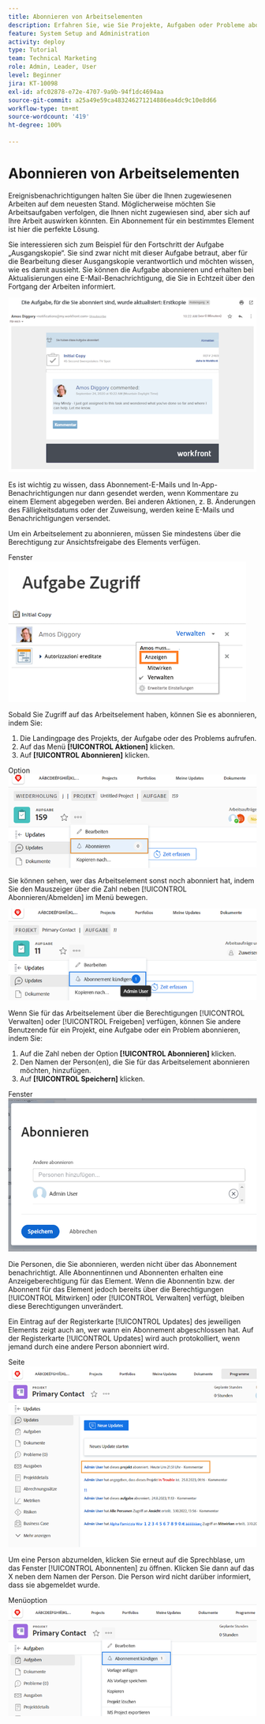 ```yaml
---
title: Abonnieren von Arbeitselementen
description: Erfahren Sie, wie Sie Projekte, Aufgaben oder Probleme abonnieren können, um Benachrichtigungen zu erhalten, wenn Kommentare zu dem Element erstellt werden.
feature: System Setup and Administration
activity: deploy
type: Tutorial
team: Technical Marketing
role: Admin, Leader, User
level: Beginner
jira: KT-10098
exl-id: afc02878-e72e-4707-9a9b-94f1dc4694aa
source-git-commit: a25a49e59ca483246271214886ea4dc9c10e8d66
workflow-type: tm+mt
source-wordcount: '419'
ht-degree: 100%

---
```


# Abonnieren von Arbeitselementen

Ereignisbenachrichtigungen halten Sie über die Ihnen zugewiesenen Arbeiten auf dem neuesten Stand. Möglicherweise möchten Sie Arbeitsaufgaben verfolgen, die Ihnen nicht zugewiesen sind, aber sich auf Ihre Arbeit auswirken könnten. Ein Abonnement für ein bestimmtes Element ist hier die perfekte Lösung.

Sie interessieren sich zum Beispiel für den Fortschritt der Aufgabe „Ausgangskopie“. Sie sind zwar nicht mit dieser Aufgabe betraut, aber für die Bearbeitung dieser Ausgangskopie verantwortlich und möchten wissen, wie es damit aussieht. Sie können die Aufgabe abonnieren und erhalten bei Aktualisierungen eine E-Mail-Benachrichtigung, die Sie in Echtzeit über den Fortgang der Arbeiten informiert.

![E-Mail aus einem Aufgabenabonnement](assets/admin-fund-user-notifications-10.png)

Es ist wichtig zu wissen, dass Abonnement-E-Mails und In-App-Benachrichtigungen nur dann gesendet werden, wenn Kommentare zu einem Element abgegeben werden. Bei anderen Aktionen, z. B. Änderungen des Fälligkeitsdatums oder der Zuweisung, werden keine E-Mails und Benachrichtigungen versendet.

Um ein Arbeitselement zu abonnieren, müssen Sie mindestens über die Berechtigung zur Ansichtsfreigabe des Elements verfügen.

Fenster ![[!UICONTROL Aufgabenzugriff]](assets/admin-fund-user-notifications-11.png)

Sobald Sie Zugriff auf das Arbeitselement haben, können Sie es abonnieren, indem Sie:

1. Die Landingpage des Projekts, der Aufgabe oder des Problems aufrufen.
1. Auf das Menü **[!UICONTROL Aktionen]** klicken.
1. Auf **[!UICONTROL Abonnieren]** klicken.

Option ![[!UICONTROL Abbonieren] im Aufgabenmenü](assets/admin-fund-user-notifications-12.png)

Sie können sehen, wer das Arbeitselement sonst noch abonniert hat, indem Sie den Mauszeiger über die Zahl neben [!UICONTROL Abonnieren/Abmelden] im Menü bewegen.

![Aufgabenmenü mit Anzeige, wer abonniert hat](assets/admin-fund-user-notifications-13.png)

Wenn Sie für das Arbeitselement über die Berechtigungen [!UICONTROL Verwalten] oder [!UICONTROL Freigeben] verfügen, können Sie andere Benutzende für ein Projekt, eine Aufgabe oder ein Problem abonnieren, indem Sie:

1. Auf die Zahl neben der Option **[!UICONTROL Abonnieren]** klicken.
1. Den Namen der Person(en), die Sie für das Arbeitselement abonnieren möchten, hinzufügen.
1. Auf **[!UICONTROL Speichern]** klicken.

Fenster ![[!UICONTROL Abonnieren]](assets/admin-fund-user-notifications-15.png)

Die Personen, die Sie abonnieren, werden nicht über das Abonnement benachrichtigt. Alle Abonnentinnen und Abonnenten erhalten eine Anzeigeberechtigung für das Element. Wenn die Abonnentin bzw. der Abonnent für das Element jedoch bereits über die Berechtigungen [!UICONTROL Mitwirken] oder [!UICONTROL Verwalten] verfügt, bleiben diese Berechtigungen unverändert.

Ein Eintrag auf der Registerkarte [!UICONTROL Updates] des jeweiligen Elements zeigt auch an, wer wann ein Abonnement abgeschlossen hat. Auf der Registerkarte [!UICONTROL Updates] wird auch protokolliert, wenn jemand durch eine andere Person abonniert wird.

Seite ![[!UICONTROL Updates] für eine Aufgabe mit Anzeige eines Abonnements](assets/admin-fund-user-notifications-16.png)

Um eine Person abzumelden, klicken Sie erneut auf die Sprechblase, um das Fenster [!UICONTROL Abonnenten] zu öffnen. Klicken Sie dann auf das X neben dem Namen der Person. Die Person wird nicht darüber informiert, dass sie abgemeldet wurde.

Menüoption ![[!UICONTROL Abmelden] für ein Projekt](assets/admin-fund-user-notifications-14.png)

<!---
learn more URL: Subscribe to items in Workfront
--->
